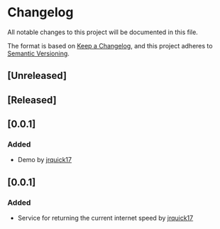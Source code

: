 # Changelog
All notable changes to this project will be documented in this file.

The format is based on [Keep a Changelog](https://keepachangelog.com/en/1.0.0/),
and this project adheres to [Semantic Versioning](https://semver.org/spec/v2.0.0.html).

## [Unreleased]

## [Released]

## [0.0.1]
### Added
* Demo by [jrquick17](https://github.com/jrquick17)

## [0.0.1]
### Added
* Service for returning the current internet speed by [jrquick17](https://github.com/jrquick17)
